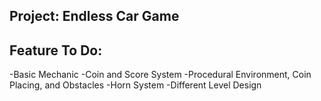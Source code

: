 ## Project: Endless Car Game
## Feature To Do:
  -Basic Mechanic
  -Coin and Score System
  -Procedural Environment, Coin Placing, and Obstacles
  -Horn System
  -Different Level Design
